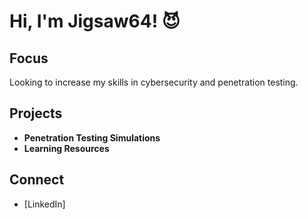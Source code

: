# Hi, I'm Jigsaw64! 😈

## Focus

Looking to increase my skills in cybersecurity and penetration testing.

## Projects

- **Penetration Testing Simulations**
- **Learning Resources**

## Connect
- [LinkedIn]
